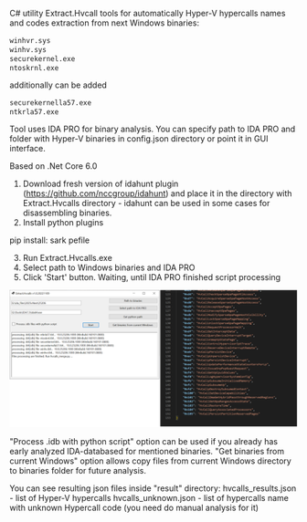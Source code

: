 C# utility Extract.Hvcall tools for automatically Hyper-V hypercalls names and codes extraction from next Windows binaries:

	winhvr.sys
	winhv.sys
	securekernel.exe
	ntoskrnl.exe
	
additionally can be added
 
	securekernella57.exe
	ntkrla57.exe

Tool uses IDA PRO for binary analysis. You can specify path to IDA PRO and folder with Hyper-V binaries in config.json directory or point it in GUI interface.

Based on .Net Core 6.0

1. Download fresh version of idahunt plugin (https://github.com/nccgroup/idahunt) and place it in the directory with Extract.Hvcalls directory - idahunt can be used in some cases for disassembling binaries.
2. Install python plugins

pip install:
 sark
 pefile

3. Run Extract.Hvcalls.exe
4. Select path to Windows binaries and IDA PRO
5. Click 'Start' button. Waiting, until IDA PRO finished script processing

![](./images/image001.png)

"Process .idb with python script" option can be used if you already has early analyzed IDA-databased for mentioned binaries.
"Get binaries from current Windows" option allows copy files from current Windows directory to binaries folder for future analysis.

You can see resulting json files inside "result" directory:
	hvcalls_results.json - list of Hyper-V hypercalls
	hvcalls_unknown.json - list of hypercalls name with unknown Hypercall code (you need do manual analysis for it)